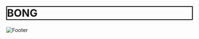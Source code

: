 <h1 style='border: 2px solid #000000;'>BONG</h1>

![Footer](https://capsule-render.vercel.app/api?type=waving&color=auto&height=200&section=footer)
